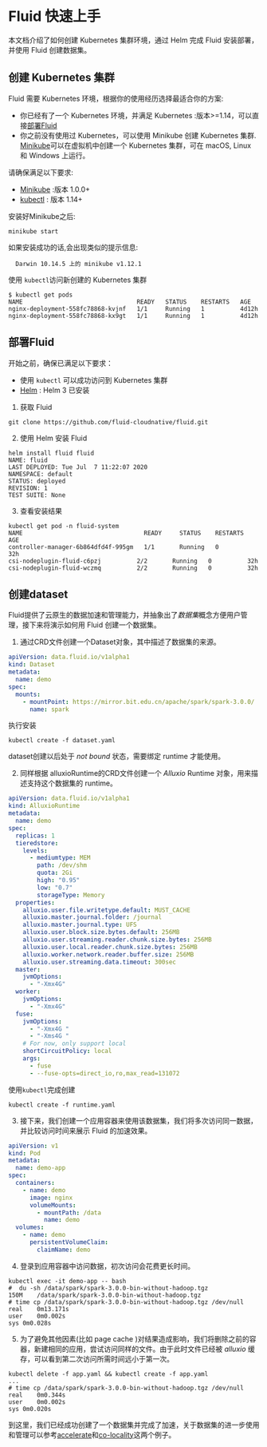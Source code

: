 # Fluid 快速上手    
本文档介绍了如何创建 Kubernetes 集群环境，通过 Helm 完成 Fluid 安装部署，并使用 Fluid 创建数据集。  

## 创建 Kubernetes 集群  
Fluid 需要 Kubernetes 环境，根据你的使用经历选择最适合你的方案:  

- 你已经有了一个 Kubernetes 环境，并满足 Kubernetes :版本>=1.14，可以直接[部署Fluid](#部署Fluid) 
- 你之前没有使用过 Kubernetes，可以使用 Minikube 创建 Kubernetes 集群.     
[Minikube](https://kubernetes.io/docs/setup/minikube/)可以在虚拟机中创建一个 Kubernetes 集群，可在 macOS, Linux 和 Windows 上运行。

请确保满足以下要求:      
  - [Minikube](https://kubernetes.io/docs/tasks/tools/install-minikube/) :版本 1.0.0+   
  - [kubectl](https://kubernetes.io/docs/tasks/tools/install-kubectl) :  版本  1.14+               

安装好Minikube之后:
```shell
minikube start
```
如果安装成功的话,会出现类似的提示信息:
```shell
  Darwin 10.14.5 上的 minikube v1.12.1
```
使用 `kubectl`访问新创建的 Kubernetes 集群
```shell
$ kubectl get pods
NAME                                READY   STATUS    RESTARTS   AGE
nginx-deployment-558fc78868-kvjnf   1/1     Running   1          4d12h
nginx-deployment-558fc78868-kx9gt   1/1     Running   1          4d12h
```

## 部署Fluid
开始之前，确保已满足以下要求：

- 使用 `kubectl` 可以成功访问到 Kubernetes 集群
- [Helm](https://helm.sh/docs/intro/install/) : Helm 3 已安装

1. 获取 Fluid  
```shell
git clone https://github.com/fluid-cloudnative/fluid.git 
```  
2. 使用 Helm 安装 Fluid
```shell
helm install fluid fluid
NAME: fluid
LAST DEPLOYED: Tue Jul  7 11:22:07 2020
NAMESPACE: default
STATUS: deployed
REVISION: 1
TEST SUITE: None
```  
3. 查看安装结果 
```shell
kubectl get pod -n fluid-system
NAME                                  READY     STATUS    RESTARTS   AGE
controller-manager-6b864dfd4f-995gm   1/1       Running   0          32h
csi-nodeplugin-fluid-c6pzj          2/2       Running   0          32h
csi-nodeplugin-fluid-wczmq          2/2       Running   0          32h
```

## 创建dataset
Fluid提供了云原生的数据加速和管理能力，并抽象出了*数据集*概念方便用户管理，接下来将演示如何用 Fluid 创建一个数据集。   

1. 通过CRD文件创建一个Dataset对象，其中描述了数据集的来源。
```yaml
apiVersion: data.fluid.io/v1alpha1
kind: Dataset
metadata:
  name: demo
spec:
  mounts:
    - mountPoint: https://mirror.bit.edu.cn/apache/spark/spark-3.0.0/
      name: spark
```  
执行安装

```
kubectl create -f dataset.yaml
```
dataset创建以后处于 *not bound* 状态，需要绑定 runtime 才能使用。


2. 同样根据 alluxioRuntime的CRD文件创建一个 *Alluxio* Runtime 对象，用来描述支持这个数据集的 runtime。
```yaml
apiVersion: data.fluid.io/v1alpha1
kind: AlluxioRuntime
metadata:
  name: demo
spec:
  replicas: 1
  tieredstore:
    levels:
      - mediumtype: MEM
        path: /dev/shm
        quota: 2Gi
        high: "0.95"
        low: "0.7"
        storageType: Memory
  properties:
    alluxio.user.file.writetype.default: MUST_CACHE
    alluxio.master.journal.folder: /journal
    alluxio.master.journal.type: UFS
    alluxio.user.block.size.bytes.default: 256MB
    alluxio.user.streaming.reader.chunk.size.bytes: 256MB
    alluxio.user.local.reader.chunk.size.bytes: 256MB
    alluxio.worker.network.reader.buffer.size: 256MB
    alluxio.user.streaming.data.timeout: 300sec
  master:
    jvmOptions:
      - "-Xmx4G"
  worker:
    jvmOptions:
      - "-Xmx4G"
  fuse:
    jvmOptions:
      - "-Xmx4G "
      - "-Xms4G "
    # For now, only support local
    shortCircuitPolicy: local
    args:
      - fuse
      - --fuse-opts=direct_io,ro,max_read=131072
```
使用`kubectl`完成创建  

```shell
kubectl create -f runtime.yaml  
``` 

3. 接下来，我们创建一个应用容器来使用该数据集，我们将多次访问同一数据，并比较访问时间来展示 Fluid 的加速效果。
```yaml
apiVersion: v1
kind: Pod
metadata:
  name: demo-app
spec:
  containers:
    - name: demo
      image: nginx
      volumeMounts:
        - mountPath: /data
          name: demo
  volumes:
    - name: demo
      persistentVolumeClaim:
        claimName: demo
```

4. 登录到应用容器中访问数据，初次访问会花费更长时间。
```shell
kubectl exec -it demo-app -- bash
#  du -sh /data/spark/spark-3.0.0-bin-without-hadoop.tgz
150M	/data/spark/spark-3.0.0-bin-without-hadoop.tgz
# time cp /data/spark/spark-3.0.0-bin-without-hadoop.tgz /dev/null
real	0m13.171s
user	0m0.002s
sys	0m0.028s
```

5. 为了避免其他因素(比如 page cache )对结果造成影响，我们将删除之前的容器，新建相同的应用，尝试访问同样的文件。由于此时文件已经被 *alluxio* 缓存，可以看到第二次访问所需时间远小于第一次。
```shell
kubectl delete -f app.yaml && kubectl create -f app.yaml
...
# time cp /data/spark/spark-3.0.0-bin-without-hadoop.tgz /dev/null
real	0m0.344s
user	0m0.002s
sys	0m0.020s
```

到这里，我们已经成功创建了一个数据集并完成了加速，关于数据集的进一步使用和管理可以参考[accelerate](
../samples/accelerate_data_accessing.md)和[co-locality](../samples/data_co_locality.md)这两个例子。